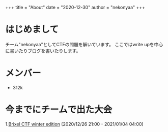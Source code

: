 +++
title = "About"
date = "2020-12-30"
author = "nekonyaa"
+++

# はじめまして

チーム"nekonyaa"としてCTFの問題を解いています。
ここではwrite upを中心に書いたりブログを書いたりします。

# メンバー
* 312k

# 今までにチームで出た大会
1.[Brixel CTF winter edition](https://ctf.brixel.space/) (2020/12/26 21:00 - 2021/01/04 04:00)
